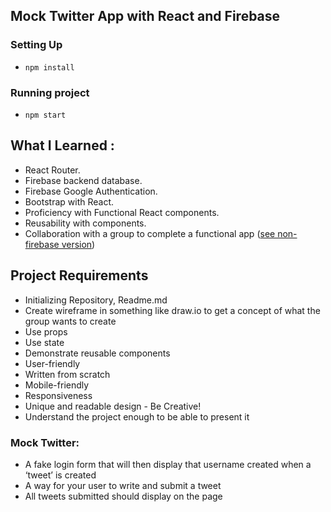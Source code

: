## Mock Twitter App with React and Firebase
### Setting Up
* `npm install`

### Running project
* `npm start`

## What I Learned :
* React Router.
* Firebase backend database.
* Firebase Google Authentication.
* Bootstrap with React.
* Proficiency with Functional React components.
* Reusability with components.
* Collaboration with a group to complete a functional app ([see non-firebase version](https://github.com/Yeon-C/React-Group-Project))


## Project Requirements
* Initializing Repository, Readme.md
* Create wireframe in something like draw.io to get a concept of what the group wants to create
* Use props
* Use state 
* Demonstrate reusable components
* User-friendly
* Written from scratch
* Mobile-friendly
* Responsiveness 
* Unique and readable design - Be Creative!
* Understand the project enough to be able to present it

### Mock Twitter:
* A fake login form that will then display that username created when a ‘tweet’ is created
* A way for your user to write and submit a tweet
* All tweets submitted should display on the page 

